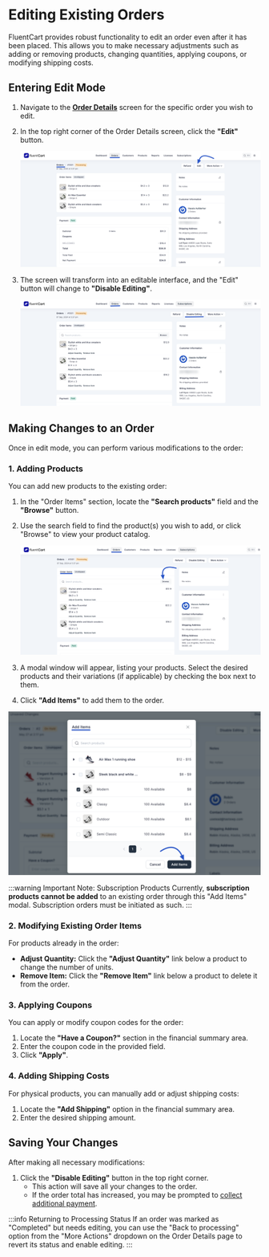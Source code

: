  # Editing Existing Orders

FluentCart provides robust functionality to edit an order even after it has been placed. This allows you to make necessary adjustments such as adding or removing products, changing quantities, applying coupons, or modifying shipping costs.

## Entering Edit Mode

1.  Navigate to the **[Order Details](/guide/store-management/orders-management/order-details-overview)** screen for the specific order you wish to edit.
2.  In the top right corner of the Order Details screen, click the **"Edit"** button.

    ![Screenshot of Order Details with Edit Button](/guide/public/images/store-management/editing-existing-orders/order-details-edit-button.png)

3.  The screen will transform into an editable interface, and the "Edit" button will change to **"Disable Editing"**.

    ![Screenshot of Order in Editing Mode](/guide/public/images/store-management/editing-existing-orders/order-editing-mode.png)

## Making Changes to an Order

Once in edit mode, you can perform various modifications to the order:

### 1. Adding Products

You can add new products to the existing order:

1.  In the "Order Items" section, locate the **"Search products"** field and the **"Browse"** button.
2.  Use the search field to find the product(s) you wish to add, or click "Browse" to view your product catalog.

    ![Screenshot of Add Product Search Field in Edit Mode](/guide/public/images/store-management/editing-existing-orders/add-product-search-edit-mode.png)

3.  A modal window will appear, listing your products. Select the desired products and their variations (if applicable) by checking the box next to them.
5.  Click **"Add Items"** to add them to the order.

 ![Screenshot of Add Items Modal](/guide/public/images/store-management/editing-existing-orders/add-items-modal.png)

:::warning Important Note: Subscription Products
Currently, **subscription products cannot be added** to an existing order through this "Add Items" modal. Subscription orders must be initiated as such.
:::

### 2. Modifying Existing Order Items

For products already in the order:

* **Adjust Quantity:** Click the **"Adjust Quantity"** link below a product to change the number of units.
* **Remove Item:** Click the **"Remove Item"** link below a product to delete it from the order.

### 3. Applying Coupons

You can apply or modify coupon codes for the order:

1.  Locate the **"Have a Coupon?"** section in the financial summary area.
2.  Enter the coupon code in the provided field.
3.  Click **"Apply"**.

### 4. Adding Shipping Costs

For physical products, you can manually add or adjust shipping costs:

1.  Locate the **"Add Shipping"** option in the financial summary area.
2.  Enter the desired shipping amount.

## Saving Your Changes

After making all necessary modifications:

1.  Click the **"Disable Editing"** button in the top right corner.
    * This action will save all your changes to the order.
    * If the order total has increased, you may be prompted to [collect additional payment](/guide/store-management/orders-management/collecting-payments-modified-orders).

:::info Returning to Processing Status
If an order was marked as "Completed" but needs editing, you can use the "Back to processing" option from the "More Actions" dropdown on the Order Details page to revert its status and enable editing.
:::
